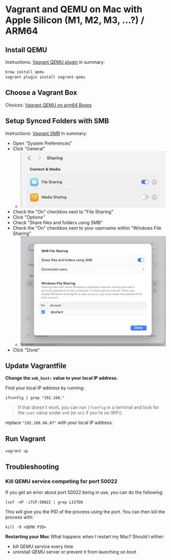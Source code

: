 # Vagrant and QEMU on Mac with Apple Silicon (M1, M2, M3, ...?) / ARM64

## Install QEMU 
Instructions: [Vagrant QEMU plugin](https://github.com/ppggff/vagrant-qemu?tab=readme-ov-file#usage)
in summary:
```
brew install qemu
vagrant plugin install vagrant-qemu
```

## Choose a Vagrant Box
Choices: [Vagrant QEMU on arm64 Boxes](https://app.vagrantup.com/boxes/search?architecture=arm64&page=1&provider=qemu&q=ubuntu)

## Setup Synced Folders with SMB
Instructions: [Vagrant SMB](https://developer.hashicorp.com/vagrant/docs/synced-folders/smb)
In summary:
  * Open "System Preferences"
  * Click "General"
    * ![System options](image.png)  
  * Check the "On" checkbox next to "File Sharing"
  * Click "Options"
  * Check "Share files and folders using SMB"
  * Check the "On" checkbox next to your username within "Windows File Sharing"
    * ![Share checked](image-1.png)
  * Click "Done"

## Update Vagrantfile
**Change the `smb_host:` value to your local IP address.**

Find your local IP address by running:
```
ifconfig | grep "192.168."
```
> If that doesn't work, you can run `ifconfig` in a terminal and look for the `inet` value under `en0` (or `en1` if you're on WiFi).

replace `"192.168.86.87"` with your local IP address.

## Run Vagrant
```
vagrant up
```

## Troubleshooting

### Kill QEMU service competing for port 50022
If you get an error about port 50022 being in use, you can do the following:
```
lsof -nP -iTCP:50022 | grep LISTEN
```
This will give you the PID of the process using the port. You can then kill the process with:
```
kill -9 <QEMU PID>
```

**Restarting your Mac**
What happens when I restart my Mac?
Should I either:
  * kill QEMU service every time
  * uninstall QEMU server or prevent it from launching on boot

